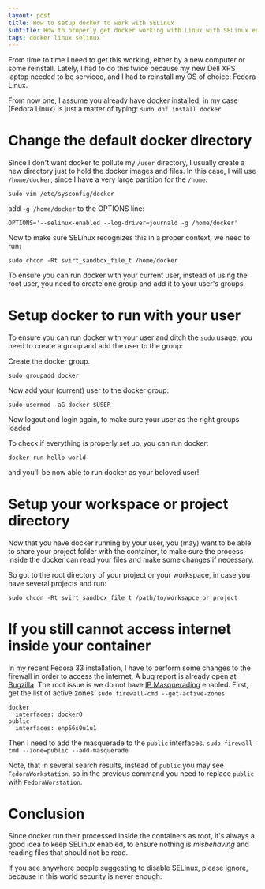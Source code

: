 ```yaml
---
layout: post
title: How to setup docker to work with SELinux
subtitle: How to properly get docker working with Linux with SELinux enabled
tags: docker linux selinux
---
```


From time to time I need to get this working, either by a new computer or some reinstall. Lately, I had to do this twice because
my new Dell XPS laptop needed to be serviced, and I had to reinstall my OS of choice: Fedora Linux.

From now one, I assume you already have docker installed, in my case (Fedora Linux) is just a matter of typing:
`sudo dnf install docker`

# Change the default docker directory

Since I don't want docker to pollute my `/user` directory, I usually create a new directory just to hold the docker images and files.
In this case, I will use `/home/docker`, since I have a very large partition for the `/home`.

`sudo vim /etc/sysconfig/docker`

add `-g /home/docker` to the OPTIONS line:

`OPTIONS='--selinux-enabled --log-driver=journald -g /home/docker'`

Now to make sure SELinux recognizes this in a proper context, we need to run:

`sudo chcon -Rt svirt_sandbox_file_t /home/docker`

To ensure you can run docker with your current user, instead of using the root user, you need to create one group and add it
to your user's groups.

# Setup docker to run with your user

<!-- from https://docs.docker.com/install/linux/linux-postinstall/#manage-docker-as-a-non-root-user -->

To ensure you can run docker with your user and ditch the `sudo` usage, you need to create a group and add the user to the group:

Create the docker group.

`sudo groupadd docker`

Now add your (current) user to the docker group:

`sudo usermod -aG docker $USER`

Now logout and login again, to make sure your user as the right groups loaded

To check if everything is properly set up, you can run docker:

`docker run hello-world`

and you'll be now able to run docker as your beloved user!

# Setup your workspace or project directory

Now that you have docker running by your user, you (may) want to be able to share your project folder with the container,
to make sure the process inside the docker can read your files and make some changes if necessary.

So got to the root directory of your project or your workspace, in case you have several projects and run:

`sudo chcon -Rt svirt_sandbox_file_t /path/to/worksapce_or_project`

# If you still cannot access internet inside your container

In my recent Fedora 33 installation, I have to perform some changes to the firewall in order to access the internet. A bug report is already open at [Bugzilla](https://bugzilla.redhat.com/show_bug.cgi?id=1817022).
The root issue is we do not have [IP Masquerading](https://tldp.org/HOWTO/IP-Masquerade-HOWTO/ipmasq-background2.1.html) enabled.
First, get the list of active zones: `sudo firewall-cmd --get-active-zones`

```
docker
  interfaces: docker0
public
  interfaces: enp56s0u1u1
```

Then I need to add the masquerade to the `public` interfaces.
`sudo firewall-cmd --zone=public --add-masquerade`

 Note, that in several search results, instead of `public` you may see `FedoraWorkstation`, so in the previous command you need to replace `public` with `FedoraWorstation`.

# Conclusion

Since docker run their processed inside the containers as root, it's always a good idea to keep SELinux enabled, to ensure
nothing is _misbehaving_ and reading files that should not be read.

If you see anywhere people suggesting to disable SELinux, please ignore, because in this world security is never enough.
